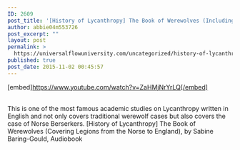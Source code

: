 ```yaml
---
ID: 2609
post_title: '[History of Lycanthropy] The Book of Werewolves (Including the Case of Norse Berserkers)'
author: abbie04m553726
post_excerpt: ""
layout: post
permalink: >
  https://universalflowuniversity.com/uncategorized/history-of-lycanthropy-the-book-of-werewolves-including-the-case-of-norse-berserkers/
published: true
post_date: 2015-11-02 00:45:57
---
```

[embed]https://www.youtube.com/watch?v=ZaHMjNrYrLQ[/embed]</br></br>
<p>This is one of the most famous academic studies on Lycanthropy  written in English and not only covers traditional werewolf cases but also covers the case of Norse Berserkers.
[History of Lycanthropy] The Book of Werewolves (Covering Legions from the Norse to England), by Sabine Baring-Gould, Audiobook</p>